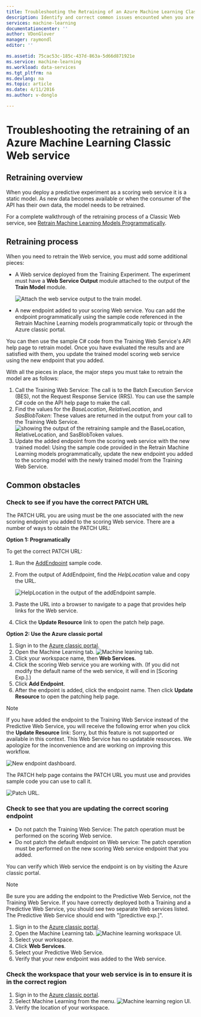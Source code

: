 ```yaml
---
title: Troubleshooting the Retraining of an Azure Machine Learning Classic Web service | Microsoft Docs
description: Identify and correct common issues encounted when you are retraining the model for an Azure Machine Learning Web Service.
services: machine-learning
documentationcenter: ''
author: VDonGlover
manager: raymondl
editor: ''

ms.assetid: 75cac53c-185c-437d-863a-5d66d871921e
ms.service: machine-learning
ms.workload: data-services
ms.tgt_pltfrm: na
ms.devlang: na
ms.topic: article
ms.date: 4/11/2016
ms.author: v-donglo

---
```

# Troubleshooting the retraining of an Azure Machine Learning Classic Web service
## Retraining overview
When you deploy a predictive experiment as a scoring web service it is a static model. As new data becomes available or when the consumer of the API has their own data, the model needs to be retrained. 

For a complete walkthrough of the retraining process of a Classic Web service, see [Retrain Machine Learning Models Programmatically](machine-learning-retrain-models-programmatically.md).

## Retraining process
When you need to retrain the Web service, you must add some additional pieces:

* A Web service deployed from the Training Experiment. The experiment must have a **Web Service Output** module attached to the output of the **Train Model** module.  
  
    ![Attach the web service output to the train model.][image1]
* A new endpoint added to your scoring Web service.  You can add the endpoint programmatically using the sample code referenced in the Retrain Machine Learning models programmatically topic or through the Azure classic portal.

You can then use the sample C# code from the Training Web Service's API help page to retrain model. Once you have evaluated the results and are satisfied with them, you update the trained model scoring web service using the new endpoint that you added.

With all the pieces in place, the major steps you must take to retrain the model are as follows:

1. Call the Training Web Service:  The call is to the Batch Execution Service (BES), not the Request Response Service (RRS). You can use the sample C# code on the API help page to make the call. 
2. Find the values for the *BaseLocation*, *RelativeLocation*, and *SasBlobToken*: These values are returned in the output from your call to the Training Web Service. 
   ![showing the output of the retraining sample and the BaseLocation, RelativeLocation, and  SasBlobToken values.][image6]
3. Update the added endpoint from the scoring web service with the new trained model: Using the sample code provided in the Retrain Machine Learning models programmatically, update the new endpoint you added to the scoring model with the newly trained model from the Training Web Service.

## Common obstacles
### Check to see if you have the correct PATCH URL
The PATCH URL you are using must be the one associated with the new scoring endpoint you added to the scoring Web service. There are a number of ways to obtain the PATCH URL:

**Option 1: Programatically**

To get the correct PATCH URL:

1. Run the [AddEndpoint](https://github.com/raymondlaghaeian/AML_EndpointMgmt/blob/master/Program.cs) sample code.
2. From the output of AddEndpoint, find the *HelpLocation* value and copy the URL.
   
   ![HelpLocation in the output of the addEndpoint sample.][image2]
3. Paste the URL into a browser to navigate to a page that provides help links for the Web service.
4. Click the **Update Resource** link to open the patch help page.

**Option 2: Use the Azure classic portal**

1. Sign in to the [Azure classic portal](https://manage.windowsazure.com).
2. Open the Machine Learning tab. 
   ![Machine leaning tab.][image4]
3. Click your workspace name, then **Web Services**.
4. Click the scoring Web service you are working with. (If you did not modify the default name of the web service, it will end in [Scoring Exp.].)
5. Click **Add Endpoint**.
6. After the endpoint is added, click the endpoint name. Then click **Update Resource** to open the patching help page.

> [!NOTE]
> If you have added the endpoint to the Training Web Service instead of the Predictive Web Service, you will receive the following error when you click the **Update Resource** link: Sorry, but this feature is not supported or available in this context. This Web Service has no updatable resources. We apologize for the inconvenience and are working on improving this workflow.
> 
> 

![New endpoint dashboard.][image3]

The PATCH help page contains the PATCH URL you must use and provides sample code you can use to call it.

![Patch URL.][image5]

### Check to see that you are updating the correct scoring endpoint
* Do not patch the Training Web Service: The patch operation must be performed on the scoring Web service.
* Do not patch the default endpoint on Web service: The patch operation must be performed on the new scoring Web service endpoint that you added.

You can verify which Web service the endpoint is on by visiting the Azure classic portal. 

> [!NOTE]
> Be sure you are adding the endpoint to the Predictive Web Service, not the Training Web Service. If you have correctly deployed both a Training and a Predictive Web Service, you should see two separate Web services listed. The Predictive Web Service should end with "[predictive exp.]".
> 
> 

1. Sign in to the [Azure classic portal](https://manage.windowsazure.com).
2. Open the Machine Learning tab. 
   ![Machine learning workspace UI.][image4]
3. Select your workspace.
4. Click **Web Services**.
5. Select your Predictive Web Service.
6. Verify that your new endpoint was added to the Web service.

### Check the workspace that your web service is in to ensure it is in the correct region
1. Sign in to the [Azure classic portal](https://manage.windowsazure.com).
2. Select Machine Learning from the menu.
   ![Machine learning region UI.][image4]
3. Verify the location of your workspace.

<!-- Image Links -->

[image1]: ./media/machine-learning-troubleshooting-retraining-a-model/ml-studio-tm-connnected-to-web-service-out.png
[image2]: ./media/machine-learning-troubleshooting-retraining-a-model/addEndpoint-output.png
[image3]: ./media/machine-learning-troubleshooting-retraining-a-model/azure-portal-update-resource.png
[image4]: ./media/machine-learning-troubleshooting-retraining-a-model/azure-portal-machine-learning-tab.png
[image5]: ./media/machine-learning-troubleshooting-retraining-a-model/ml-help-page-patch-url.png
[image6]: ./media/machine-learning-troubleshooting-retraining-a-model/retraining-output.png
[image7]: ./media/machine-learning-troubleshooting-retraining-a-model/web-services-tab.png
